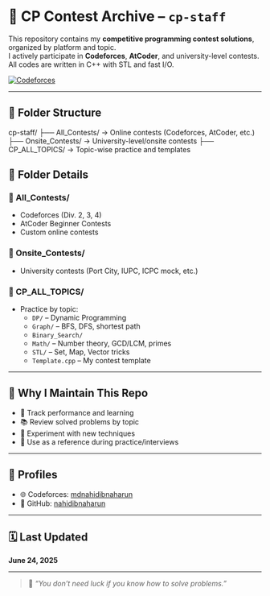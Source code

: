 # 🏹 CP Contest Archive – `cp-staff`

This repository contains my **competitive programming contest solutions**, organized by platform and topic.  
I actively participate in **Codeforces**, **AtCoder**, and university-level contests.  
All codes are written in C++ with STL and fast I/O.

[![Codeforces](https://img.shields.io/badge/Codeforces-mdnahidibnaharun-blue?style=flat-square&logo=codeforces)](https://codeforces.com/profile/mdnahidibnaharun)

---

## 📁 Folder Structure

cp-staff/
├── All_Contests/ → Online contests (Codeforces, AtCoder, etc.)
├── Onsite_Contests/ → University-level/onsite contests
├── CP_ALL_TOPICS/ → Topic-wise practice and templates


## 🧩 Folder Details

### 🔹 All_Contests/
- Codeforces (Div. 2, 3, 4)
- AtCoder Beginner Contests
- Custom online contests

### 🔹 Onsite_Contests/
- University contests (Port City, IUPC, ICPC mock, etc.)

### 🔹 CP_ALL_TOPICS/
- Practice by topic:
  - `DP/` – Dynamic Programming
  - `Graph/` – BFS, DFS, shortest path
  - `Binary_Search/`
  - `Math/` – Number theory, GCD/LCM, primes
  - `STL/` – Set, Map, Vector tricks
  - `Template.cpp` – My contest template

---

## 🧠 Why I Maintain This Repo

- 🔁 Track performance and learning
- 📚 Review solved problems by topic
- 🧪 Experiment with new techniques
- 🧭 Use as a reference during practice/interviews

---

## 🔗 Profiles

- 🌐 Codeforces: [mdnahidibnaharun](https://codeforces.com/profile/mdnahidibnaharun)
- 🧠 GitHub: [nahidibnaharun](https://github.com/nahidibnaharun)

---

## 🗓️ Last Updated

**June 24, 2025**

---

> 💬 _“You don’t need luck if you know how to solve problems.”_  
